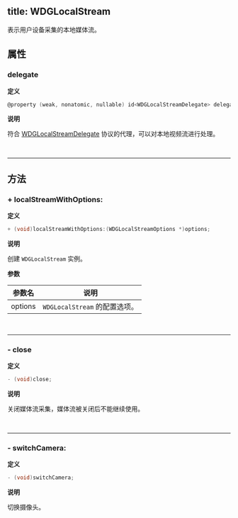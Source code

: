 title: WDGLocalStream
---

表示用户设备采集的本地媒体流。

## 属性

### delegate

**定义**

```objectivec
@property (weak, nonatomic, nullable) id<WDGLocalStreamDelegate> delegate;
```

**说明**

符合 [WDGLocalStreamDelegate](/conversation/iOS/api/WDGLocalStreamDelegate.html) 协议的代理，可以对本地视频流进行处理。

</br>

---

## 方法

### + localStreamWithOptions:

**定义**

```objectivec
+ (void)localStreamWithOptions:(WDGLocalStreamOptions *)options;
```

**说明**

创建 `WDGLocalStream` 实例。

**参数**

参数名             | 说明 
------------------|------------------
options           | `WDGLocalStream` 的配置选项。

</br>

---


### - close

**定义**

```objectivec
- (void)close;
```

**说明**

关闭媒体流采集，媒体流被关闭后不能继续使用。

</br>

---

### - switchCamera:

**定义**

```objectivec
- (void)switchCamera;
```

**说明**

切换摄像头。
